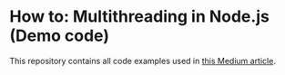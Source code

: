 # How to: Multithreading in Node.js (Demo code)

This repository contains all code examples used in [this Medium article]().
